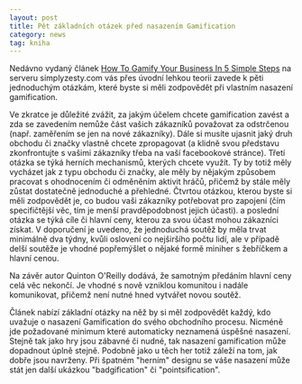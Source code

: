 ```yaml
---
layout: post
title: Pět základních otázek před nasazením Gamification
category: news
tag: kniha
---
```


<p>Nedávno vydaný článek <a href="http://www.simplyzesty.com/advertising-and-marketing/how-to-gamify-your-business-in-5-simple-steps/">How To Gamify Your Business In 5 Simple Steps</a> na serveru simplyzesty.com vás přes úvodní lehkou teorii zavede k pěti jednoduchým otázkám, které byste si měli zodpovědět při vlastním nasazení gamification.</p>
<p>Ve zkratce je důležité zvážit, za jakým účelem chcete gamification zavést a zda se zavedením nemůže část vašich zákazníků považovat za odstrčenou (např. zaměřením se jen na nové zákazníky). Dále si musíte ujasnit jaký druh obchodu či značky vlastně chcete zpropagovat (a klidně svou představu zkonfrontujte s vašimi zákazníky třeba na vaší facebookové stránce). Třetí otázka se týká herních mechanismů, kterých chcete využít. Ty by totiž měly vycházet jak z typu obchodu či značky, ale měly by nějakým způsobem pracovat s ohodnocením či odměněním aktivit hráčů, přičemž by stále měly zůstat dostatečně jednoduché a přehledné. Čtvrtou otázkou, kterou byste si měli zodpovědět je, co budou vaši zákazníky potřebovat pro zapojení (čím specifičtější věc, tím je menší pravděpodobnost jejich účasti). a poslední otázka se týká cíle či hlavní ceny, kterou za svou účast mohou zákazníci získat. V doporučení je uvedeno, že jednoduchá soutěž by měla trvat minimálně dva týdny, kvůli oslovení co nejširšího počtu lidí, ale v případě delší soutěže je vhodné popřemýšlet o nějaké formě miniher s žebříčkem a hlavní cenou.</p>
<p>Na závěr autor Quinton O'Reilly dodává, že samotným předáním hlavní ceny celá věc nekončí. Je vhodné s nově vzniklou komunitou i nadále komunikovat, přičemž není nutné hned vytvářet novou soutěž.</p>
<p>Článek nabízí základní otázky na něž by si měl zodpovědět každý, kdo uvažuje o nasazení Gamification do svého obchodního procesu. Nicméně jde požadované minimum které automaticky neznamená úspěšné nasazení. Stejně tak jako hry jsou zábavné či nudné, tak nasazení gamification může dopadnout úplně stejně. Podobně jako u těch her totiž záleží na tom, jak dobře jsou navrženy. Při špatném "herním" designu se váše nasazení může stát jen další ukázkou "badgification" či "pointsification".</p>